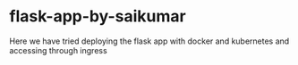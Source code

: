 # flask-app-by-saikumar
Here we have tried deploying the flask app with docker and kubernetes and accessing through ingress
